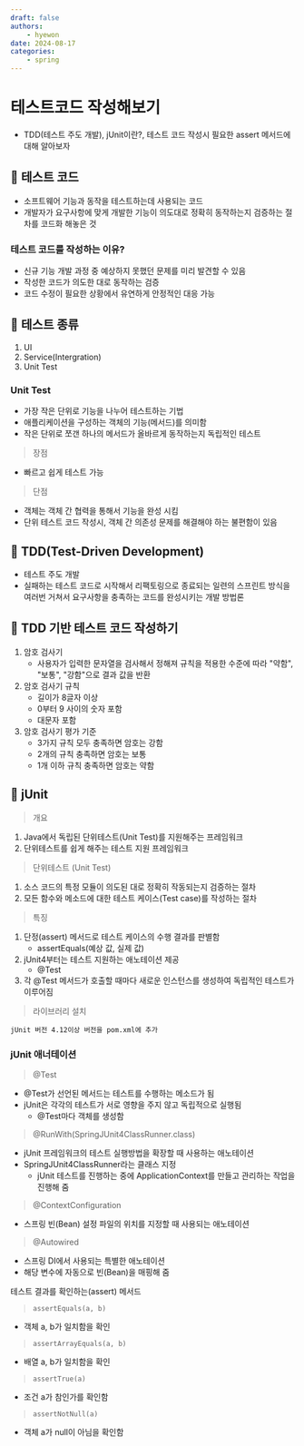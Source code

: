 ```yaml
---
draft: false
authors:
    - hyewon
date: 2024-08-17
categories:
    - spring
---
```


# 테스트코드 작성해보기

-   TDD(테스트 주도 개발), jUnit이란?, 테스트 코드 작성시 필요한 assert 메서드에 대해 알아보자

<!-- more -->

## 📌 테스트 코드

-   소프트웨어 기능과 동작을 테스트하는데 사용되는 코드
-   개발자가 요구사항에 맞게 개발한 기능이 의도대로 정확히 동작하는지 검증하는 절차를 코드화 해놓은 것

### 테스트 코드를 작성하는 이유?

-   신규 기능 개발 과정 중 예상하지 못했던 문제를 미리 발견할 수 있음
-   작성한 코드가 의도한 대로 동작하는 검증
-   코드 수정이 필요한 상황에서 유연하게 안정적인 대응 가능

## 📌 테스트 종류

1. UI
2. Service(Intergration)
3. Unit Test

### Unit Test

-   가장 작은 단위로 기능을 나누어 테스트하는 기법
-   애플리케이션을 구성하는 객체의 기능(메서드)를 의미함
-   작은 단위로 쪼갠 하나의 메서드가 올바르게 동작하는지 독립적인 테스트

> 장점

-   빠르고 쉽게 테스트 가능

> 단점

-   객체는 객체 간 협력을 통해서 기능을 완성 시킴
-   단위 테스트 코드 작성시, 객체 간 의존성 문제를 해결해야 하는 불편함이 있음

## 📌 TDD(Test-Driven Development)

-   테스트 주도 개발
-   실패하는 테스트 코드로 시작해서 리팩토링으로 종료되는 일련의 스프린트 방식을 여러번 거쳐서 요구사항을 충족하는 코드를 완성시키는 개발 방법론

## 📌 TDD 기반 테스트 코드 작성하기

1. 암호 검사기
    - 사용자가 입력한 문자열을 검사해서 정해져 규칙을 적용한 수준에 따라
      "약함", "보통", "강함"으로 결과 값을 반환
2. 암호 검사기 규칙
    - 길이가 8글자 이상
    - 0부터 9 사이의 숫자 포함
    - 대문자 포함
3. 암호 검사기 평가 기준
    - 3가지 규칙 모두 충족하면 암호는 강함
    - 2개의 규칙 충족하면 암호는 보통
    - 1개 이하 규칙 충족하면 암호는 약함

## 📌 jUnit

> 개요

1.  Java에서 독립된 단위테스트(Unit Test)를 지원해주는 프레임워크
2.  단위테스트를 쉽게 해주는 테스트 지원 프레임워크

> 단위테스트 (Unit Test)

1. 소스 코드의 특정 모듈이 의도된 대로 정확히 작동되는지 검증하는 절차
2. 모든 함수와 메소드에 대한 테스트 케이스(Test case)를 작성하는 절차

> 특징

1. 단정(assert) 메서드로 테스트 케이스의 수행 결과를 판별함
    - assertEquals(예상 값, 실제 값)
2. jUnit4부터는 테스트 지원하는 애노테이션 제공
    - @Test
3. 각 @Test 메서드가 호출할 때마다 새로운 인스턴스를 생성하여 독립적인 테스트가 이루어짐

> 라이브러리 설치

    jUnit 버전 4.12이상 버전을 pom.xml에 추가

### jUnit 애너테이션

> @Test

-   @Test가 선언된 메서드는 테스트를 수행하는 메소드가 됨
-   jUnit은 각각의 테스트가 서로 영향을 주지 않고 독립적으로 실행됨
    -   @Test마다 객체를 생성함

> @RunWith(SpringJUnit4ClassRunner.class)

-   jUnit 프레임워크의 테스트 실행방법을 확장할 때 사용하는 애노테이션
-   SpringJUnit4ClassRunner라는 클래스 지정
    -   jUnit 테스트를 진행하는 중에 ApplicationContext를 만들고 관리하는 작업을 진행해 줌

> @ContextConfiguration

-   스프링 빈(Bean) 설정 파일의 위치를 지정할 때 사용되는 애노테이션

> @Autowired

-   스프링 DI에서 사용되는 특별한 애노테이션
-   해당 변수에 자동으로 빈(Bean)을 매핑해 줌

테스트 결과를 확인하는(assert) 메서드

> `assertEquals(a, b)`

-   객체 a, b가 일치함을 확인

> `assertArrayEquals(a, b)`

-   배열 a, b가 일치함을 확인

> `assertTrue(a)`

-   조건 a가 참인가를 확인함

> `assertNotNull(a)`

-   객체 a가 null이 아님을 확인함
